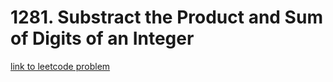 # 1281. Substract the Product and Sum of Digits of an Integer

[link to leetcode problem](https://leetcode.com/problems/subtract-the-product-and-sum-of-digits-of-an-integer/)
